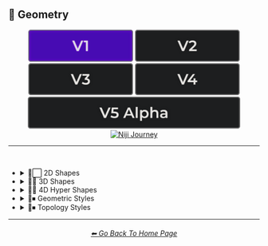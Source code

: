 <h2>💠 Geometry</h2>

<div align="center">

[<img src="/Images/Repo_Parts/Buttons/Version_Buttons/button_version_V1_active.webp?raw=true" alt="MidJourney V1" height="64" />](/Pages/MJ_V1/Style_Pages/Sphere/Geometry.md)
[<img src="/Images/Repo_Parts/Buttons/Version_Buttons/button_version_V2_inactive.webp?raw=true" alt="MidJourney V2" height="64" />](/Pages/MJ_V2/Style_Pages/Sphere/Geometry.md)
[<img src="/Images/Repo_Parts/Buttons/Version_Buttons/button_version_V3_inactive.webp?raw=true" alt="MidJourney V3" height="64" />](/Pages/MJ_V3/Style_Pages/Sphere/Geometry.md)
[<img src="/Images/Repo_Parts/Buttons/Version_Buttons/button_version_V4_inactive.webp?raw=true" alt="MidJourney V4" height="64" />](/Pages/MJ_V4/Style_Pages/Just_The_Style/Geometry.md)
<br>
[<img src="/Images/Repo_Parts/Buttons/Version_Buttons/button_version_V5_Alpha_inactive_half.webp?raw=true" alt="MidJourney V5" height="64" />](/Pages/MJ_V5/Style_Pages/Just_The_Style/Geometry.md)
[<img src="/Images/Repo_Parts/Buttons/Version_Buttons/button_version_niji_inactive_half.webp?raw=true" alt="Niji Journey" height="64" />](/Pages/Niji_Journey/Niji_V4/Style_Pages/Geometry.md)


</div>

<hr>
<br>


- <details><summary>💠⬜ 2D Shapes</summary><p><div align="center">

	| Dot |
	| :-: |
	| <img src="/Images/MJ_V1/Midjourney_Styles_(sphere)/sphere_Dot.webp?raw=true" width="256" /> |
	
	<br>
	
	| Line | Curve | Bezier Curve |
	| :-: | :-: | :-: |
	| <img src="/Images/MJ_V1/Midjourney_Styles_(sphere)/sphere_Line.webp?raw=true" width="256" /> | <img src="/Images/MJ_V1/Midjourney_Styles_(sphere)/sphere_Curve.webp?raw=true" width="256" /> | <img src="/Images/MJ_V1/Midjourney_Styles_(sphere)/sphere_Bezier_Curve.webp?raw=true" width="256" /> |
	
	<br>
	
	| Triangle | Square |
	| :-: | :-: |
	| <img src="/Images/MJ_V1/Midjourney_Styles_(sphere)/sphere_Triangle.webp?raw=true" width="256" /> | <img src="/Images/MJ_V1/Midjourney_Styles_(sphere)/sphere_Square.webp?raw=true" width="256" /> |
	
	<br>
	
	| Hexagon | Hexagonal |
	| :-: | :-: |
	| <img src="/Images/MJ_V1/Midjourney_Styles_(sphere)/sphere_Hexagon.webp?raw=true" width="256" /> | <img src="/Images/MJ_V1/Midjourney_Styles_(sphere)/sphere_Hexagonal.webp?raw=true" width="256" /> |

	<br>
	
	| Star | Heart |
	| :-: | :-: |
	| <img src="/Images/MJ_V1/Midjourney_Styles_(sphere)/sphere_Star.webp?raw=true" width="256" /> | <img src="/Images/MJ_V1/Midjourney_Styles_(sphere)/sphere_Heart.webp?raw=true" width="256" /> |

  </div></p></details>


- <details><summary>💠🧊 3D Shapes</summary><p><div align="center">

	| Cube | Cuboid |
	| :-: | :-: |
	| <img src="/Images/MJ_V1/Midjourney_Styles_(sphere)/sphere_Cube.webp?raw=true" width="256" /> | <img src="/Images/MJ_V1/Midjourney_Styles_(sphere)/sphere_Cuboid.webp?raw=true" width="256" /> |
	
	<br>
	
	| Sphere | Torus |
	| :-: | :-: |
	| <img src="/Images/MJ_V1/Midjourney_Styles_(sphere)/sphere_Sphere.webp?raw=true" width="256" /> | <img src="/Images/MJ_V1/Midjourney_Styles_(sphere)/sphere_Torus.webp?raw=true" width="256" /> |
	
	<br>
	
	| Pyramid |
	| :-: |
	| <img src="/Images/MJ_V1/Midjourney_Styles_(sphere)/sphere_Pyramid.webp?raw=true" width="256" /> |

  </div></p></details>


- <details><summary>💠🔲 4D Hyper Shapes</summary><p><div align="center">

	| Hypercube | Tesseract |
	| :-: | :-: |
	| <img src="/Images/MJ_V1/Midjourney_Styles_(sphere)/sphere_Hypercube.webp?raw=true" width="256" /> | <img src="/Images/MJ_V1/Midjourney_Styles_(sphere)/sphere_Tesseract.webp?raw=true" width="256" /> |
	
	<br>
	
	| Klein Bottle |
	| :-: |
	| <img src="/Images/MJ_V1/Midjourney_Styles_(sphere)/sphere_Klein_Bottle.webp?raw=true" width="256" /> |

  </div></p></details>


- <details><summary>💠⏹ Geometric Styles</summary><p><div align="center">

	| Geometric |
	| :-: |
	| <img src="/Images/MJ_V1/Midjourney_Styles_(sphere)/sphere_Geometric.webp?raw=true" width="256" /> |
	
	<br>
	
	| Poly | Polygon | Polygonal |
	| :-: | :-: | :-: |
	| <img src="/Images/MJ_V1/Midjourney_Styles_(sphere)/sphere_Poly.webp?raw=true" width="256" /> | <img src="/Images/MJ_V1/Midjourney_Styles_(sphere)/sphere_Polygon.webp?raw=true" width="256" /> | <img src="/Images/MJ_V1/Midjourney_Styles_(sphere)/sphere_Polygonal.webp?raw=true" width="256" /> |
	
	<br>
	
	| Polyhedron | Polyhedral |
	| :-: | :-: |
	| <img src="/Images/MJ_V1/Midjourney_Styles_(sphere)/sphere_Polyhedron.webp?raw=true" width="256" /> | <img src="/Images/MJ_V1/Midjourney_Styles_(sphere)/sphere_Polyhedral.webp?raw=true" width="256" /> |

  </div></p></details>


- <details><summary>💠⏹ Topology Styles</summary><p><div align="center">

	| Topology | Topological |
	| :-: | :-: |
	| <img src="/Images/MJ_V1/Midjourney_Styles_(sphere)/sphere_Topology.webp?raw=true" width="256" /> | <img src="/Images/MJ_V1/Midjourney_Styles_(sphere)/sphere_Topological.webp?raw=true" width="256" /> |

  </div></p></details>


<hr><!--------------->
<div align="center">
<h6><a href="/README.md">⬅ Go Back To Home Page</a></h6>
</div>